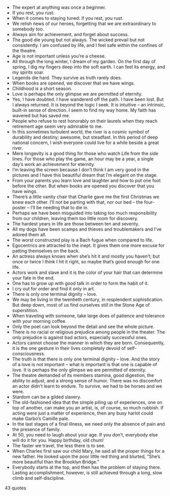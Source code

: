  - The expert at anything was once a beginner.
 - If you rest, you rust.
 - When it comes to staying tuned: if you rest, you rust.
 - We relish news of our heroes, forgetting that we are extraordinary to somebody too.
 - Always aim for achievement, and forget about success.
 - The good die young but not always. The wicked prevail but not consistently. I am confused by life, and I feel safe within the confines of the theatre.
 - Age is not important unless you’re a cheese.
 - All through the long winter, I dream of my garden. On the first day of spring, I dig my fingers deep into the soft earth. I can feel its energy, and my spirits soar.
 - Legends die hard. They survive as truth rarely does.
 - When books are opened, we discover that we have wings.
 - Childhood is a short season.
 - Love is perhaps the only glimpse we are permitted of eternity.
 - Yes, I have doubted. I have wandererd off the path. I have been lost. But I always returned. It is beyond the logic I seek. It is intuitive – an intrinsic, built-in sense of direction. I seem to find my way home. My faith has wavered but has saved me.
 - People who refuse to rest honorably on their laurels when they reach retirement age seem very admirable to me.
 - In this sometimes turbulent world, the river is a cosmic symbol of durability and destiny; awesome, but steadfast. In this period of deep national concern, I wish everyone could live for a while beside a great river.
 - Mere longevity is a good thing for those who watch Life from the side lines. For those who play the game, an hour may be a year, a single day’s work an achievement for eternity.
 - I’m leaving the screen because I don’t think I am very good in the pictures and I have this beautiful dream that I’m elegant on the stage.
 - From your parents you learn love and laughter and how to put one foot before the other. But when books are opened you discover that you have wings.
 - There’s a little vanity chair that Charlie gave me the first Christmas we knew each other. I’ll not be parting with that, nor our bed – the four-poster – I’ll be needing that to die in.
 - Perhaps we have been misguided into taking too much responsibility from our children, leaving them too little room for discovery.
 - The hardest years in life are those between ten and seventy.
 - All my dogs have been scamps and thieves and troublemakers and I’ve adored them all.
 - The worst constructed play is a Bach fugue when compared to life.
 - Egocentrics are attracted to the inept. It gives them one more excuse for patting themselves on the back.
 - An actress always knows when she’s hit it and mostly you haven’t; but once or twice I think I hit it right, so maybe that’s good enough for one life.
 - Actors work and slave and it is the color of your hair that can determine your fate in the end.
 - One has to grow up with good talk in order to form the habit of it.
 - I cry out for order and find it only in art.
 - There is only one terminal dignity – love.
 - We may be living in the twentieth century, in resplendent sophistication. But deep down, most of us find ourselves still in the Stone Age of superstition.
 - When traveling with someone, take large does of patience and tolerance with your morning coffee.
 - Only the poet can look beyond the detail and see the whole picture.
 - There is no racial or religious prejudice among people in the theater. The only prejudice is against bad actors, especially successful ones.
 - Actors cannot choose the manner in which they are born. Consequently, it is the one gesture in their lives completely devoid of self-consciousness.
 - The truth is that there is only one terminal dignity – love. And the story of a love is not important – what is important is that one is capable of love. It is perhaps the only glimpse we are permitted of eternity.
 - The theatre demanded of its members stamina, good digestion, the ability to adjust, and a strong sense of humor. There was no discomfort an actor didn’t learn to endure. To survive, we had to be horses and we were.
 - Stardom can be a gilded slavery.
 - The old-fashioned idea that the simple piling up of experiences, one on top of another, can make you an artist, is, of course, so much rubbish. If acting were just a matter of experience, then any busy harlot could make Garbo’s Camille pale.
 - In the last stages of a final illness, we need only the absence of pain and the presence of family.
 - At 50, you need to laugh about your age. If you don’t, everybody else will do it for you. Happy birthday, old chum!
 - The faster we travel, the less there is to see.
 - When Charles first saw our child Mary, he said all the proper things for a new father. He looked upon the poor little red thing and blurted, “She’s more beautiful than the Brooklyn Bridge.”
 - Everybody starts at the top, and then has the problem of staying there. Lasting accomplishment, however, is still achieved through a long, slow climb and self-discipline.

43 quotes